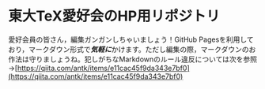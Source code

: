 # 東大TeX愛好会のHP用リポジトリ

愛好会員の皆さん，編集ガンガンしちゃいましょう！GitHub Pagesを利用しており，マークダウン形式で***気軽に***かけます。ただし編集の際，マークダウンのお作法は守りましょうね。犯しがちなMarkdownのルール違反については次を参照→[https://qiita.com/antk/items/e11cac45f9da343e7bf0](https://qiita.com/antk/items/e11cac45f9da343e7bf0)


